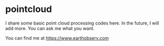 # pointcloud
I share some basic point cloud processing codes here.
In the future, I will add more. You can ask me what you want.

You can find me at https://www.earthobserv.com
